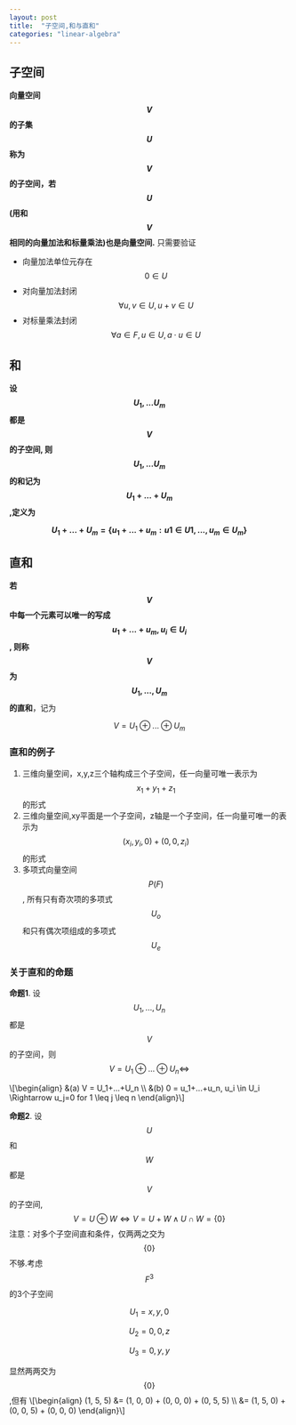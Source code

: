 ```yaml
---
layout: post
title:  "子空间,和与直和"
categories: "linear-algebra"
---
```

## **子空间**
**向量空间$$V$$的子集$$U$$称为$$V$$的子空间，若$$U$$(用和$$V$$相同的向量加法和标量乘法)也是向量空间.**
只需要验证

* 向量加法单位元存在$$0\in U$$
* 对向量加法封闭 $$\forall u,v \in U, u+v \in U $$
* 对标量乘法封闭 $$\forall a\in F, u \in U, a\cdot u \in U$$

## **和**
**设$$U_1,...U_m$$都是$$V$$的子空间, 则$$U_1,...U_m$$的和记为$$U_1+...+U_m$$,定义为**

**$$U_1+...+U_m=\lbrace u_1+...+u_m: u1\in U1, ..., u_m\in U_m\rbrace$$**

## **直和**
**若$$V$$中每一个元素可以唯一的写成$$u_1+...+u_m, u_i\in U_i$$, 则称$$V$$为$$U_1,...,U_m$$的直和**，记为

$$V=U_1\oplus...\oplus U_m$$

### **直和的例子**
1. 三维向量空间，x,y,z三个轴构成三个子空间，任一向量可唯一表示为$$x_1+y_1+z_1$$的形式
2. 三维向量空间,xy平面是一个子空间，z轴是一个子空间，任一向量可唯一的表示为$$(x_i, y_i, 0) + (0, 0, z_i)$$的形式
3. 多项式向量空间$$P(F)$$, 所有只有奇次项的多项式$$U_o$$和只有偶次项组成的多项式$$U_e$$

### **关于直和的命题**
**命题1**. 设$$U_1, ..., U_n$$都是$$V$$的子空间，则$$V=U_1\oplus...\oplus U_n \Leftrightarrow$$

\\[\begin{align}
&(a) V = U_1+...+U_n  \\\\ 
&(b) 0 = u_1+...+u_n, u_i \in U_i \Rightarrow u_j=0  for  1 \leq j \leq n 
\end{align}\\]

**命题2**. 设$$U$$和$$W$$都是$$V$$的子空间, $$V=U\oplus W \Leftrightarrow V=U+W \wedge U\cap W = \lbrace 0\rbrace $$
注意：对多个子空间直和条件，仅两两之交为$$\lbrace 0 \rbrace$$不够.考虑$$F^3$$的3个子空间

$$U_1={x, y, 0}$$

$$U_2={0, 0, z}$$

$$U_3={0, y, y}$$

显然两两交为$$\lbrace 0 \rbrace$$,但有
\\[\begin{align}
(1, 5, 5) &= (1, 0, 0) + (0, 0, 0) + (0, 5, 5) \\\\ 
          &= (1, 5, 0) + (0, 0, 5) + (0, 0, 0)
\end{align}\\]
